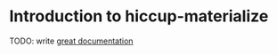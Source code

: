# Introduction to hiccup-materialize

TODO: write [great documentation](http://jacobian.org/writing/what-to-write/)
